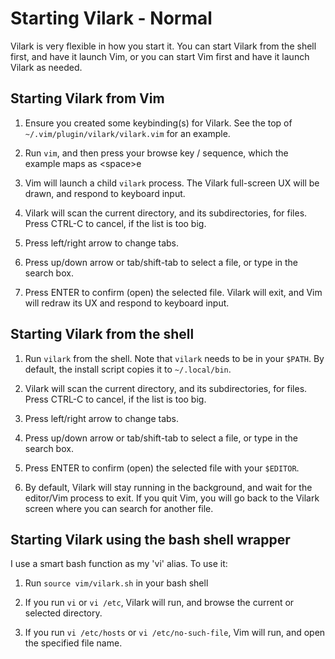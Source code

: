 # Starting Vilark - Normal

Vilark is very flexible in how you start it.  You can start Vilark from the shell first, and have
it launch Vim, or you can start Vim first and have it launch Vilark as needed.

## Starting Vilark from Vim

1. Ensure you created some keybinding(s) for Vilark.  See the
   top of `~/.vim/plugin/vilark/vilark.vim` for an example.

2. Run `vim`, and then press your browse key / sequence, which the example maps as \<space\>e

3. Vim will launch a child `vilark` process.  The Vilark full-screen UX will
   be drawn, and respond to keyboard input.

4. Vilark will scan the current directory, and its subdirectories, for files.
   Press CTRL-C to cancel, if the list is too big.

5. Press left/right arrow to change tabs.

6. Press up/down arrow or tab/shift-tab to select a file, or type in the search box.

7. Press ENTER to confirm (open) the selected file.  Vilark will exit,
   and Vim will redraw its UX and respond to keyboard input.


## Starting Vilark from the shell

1. Run `vilark` from the shell.  Note that `vilark` needs to be in your `$PATH`.
   By default, the install script copies it to `~/.local/bin`.

2. Vilark will scan the current directory, and its subdirectories, for files.
   Press CTRL-C to cancel, if the list is too big.

3. Press left/right arrow to change tabs.

4. Press up/down arrow or tab/shift-tab to select a file, or type in the search box.

5. Press ENTER to confirm (open) the selected file with your `$EDITOR`.

6. By default, Vilark will stay running in the background, and wait for the
   editor/Vim process to exit.  If you quit Vim, you will go back to the Vilark
   screen where you can search for another file.


## Starting Vilark using the bash shell wrapper

I use a smart bash function as my 'vi' alias.  To use it:

1. Run `source vim/vilark.sh` in your bash shell

2. If you run `vi` or `vi /etc`, Vilark will run, and browse the current or selected
   directory.

3. If you run `vi /etc/hosts` or `vi /etc/no-such-file`, Vim will run, and open the specified file name.
